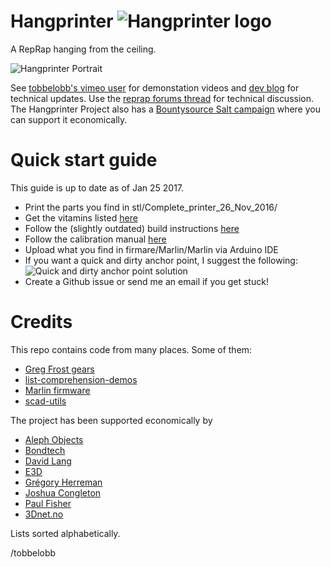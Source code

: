 Hangprinter ![Hangprinter logo](https://vitana.se/opr3d/tbear/bilder/logo_blue_50.png)
===========

A RepRap hanging from the ceiling.

![Hangprinter Portrait](https://vitana.se/opr3d/tbear/bilder/Sideview_rot_liten.JPG)

See [tobbelobb's vimeo user](https://vimeo.com/user23166500) for demonstation videos and [dev blog](https://vitana.se/opr3d/tbear) for technical updates.
Use the [reprap forums thread](http://forums.reprap.org/read.php?1,738858) for technical discussion.
The Hangprinter Project also has a [Bountysource Salt campaign](https://salt.bountysource.com/teams/hangprinter) where you can support it economically.


Quick start guide
======
This guide is up to date as of Jan 25 2017.
* Print the parts you find in stl/Complete_printer_26_Nov_2016/
* Get the vitamins listed [here](http://www.appropedia.org/Clerck,_a_RepRap_3D_printer_hanging_from_the_ceiling#Costs)
* Follow the (slightly outdated) build instructions [here](https://vitana.se/opr3d/tbear/index.html#Clerck_assembly_manual)
* Follow the calibration manual [here](https://vitana.se/opr3d/tbear/index.html#hangprinter_project_21)
* Upload what you find in firmare/Marlin/Marlin via Arduino IDE
* If you want a quick and dirty anchor point, I suggest the following:
![Quick and dirty anchor point solution](https://vitana.se/opr3d/tbear/bilder/quick_and_dirty_anchor_point_liten.JPG)
* Create a Github issue or send me an email if you get stuck!

Credits
============
This repo contains code from many places. Some of them:
* [Greg Frost gears](http://www.thingiverse.com/thing:3575)
* [list-comprehension-demos](https://github.com/openscad/list-comprehension-demos)
* [Marlin firmware](https://github.com/MarlinFirmware/Marlin)
* [scad-utils](https://github.com/openscad/scad-utils)

The project has been supported economically by
* [Aleph Objects](https://www.alephobjects.com/)
* [Bondtech](http://www.bondtech.se/)
* [David Lang](https://www.bountysource.com/people/50149-david-lang)
* [E3D](https://e3d-online.com)
* [Grégory Herreman](https://www.bountysource.com/people/49670-gregory-herreman)
* [Joshua Congleton](https://www.bountysource.com/people/49918-joshua-congleton)
* [Paul Fisher](https://www.bountysource.com/people/50118-paul-fisher)
* [3Dnet.no](https://3dnet.no)

Lists sorted alphabetically.

/tobbelobb
